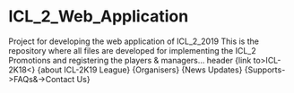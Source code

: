 # ICL_2_Web_Application
Project for developing the web application of ICL_2_2019
This is the repository where all files are developed for implementing the ICL_2 Promotions and registering the players & managers...
 header {link to>ICL-2K18<}  {about ICL-2K19 League} {Organisers} {News Updates}  {Supports->FAQs&->Contact Us}  
 
